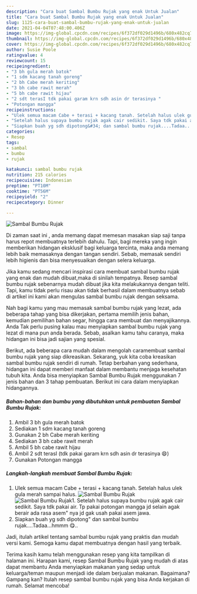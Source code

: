 ```yaml
---
description: "Cara buat Sambal Bumbu Rujak yang enak Untuk Jualan"
title: "Cara buat Sambal Bumbu Rujak yang enak Untuk Jualan"
slug: 1125-cara-buat-sambal-bumbu-rujak-yang-enak-untuk-jualan
date: 2021-04-04T07:48:00.406Z
image: https://img-global.cpcdn.com/recipes/6f372df029d1496b/680x482cq70/sambal-bumbu-rujak-foto-resep-utama.jpg
thumbnail: https://img-global.cpcdn.com/recipes/6f372df029d1496b/680x482cq70/sambal-bumbu-rujak-foto-resep-utama.jpg
cover: https://img-global.cpcdn.com/recipes/6f372df029d1496b/680x482cq70/sambal-bumbu-rujak-foto-resep-utama.jpg
author: Susie Poole
ratingvalue: 4
reviewcount: 15
recipeingredient:
- "3 bh gula merah batok"
- "1 sdm kacang tanah goreng"
- "2 bh Cabe merah keriting"
- "3 bh cabe rawit merah"
- "5 bh cabe rawit hijau"
- "2 sdt terasI tdk pakai garam krn sdh asin dr terasinya "
- "Potongan mangga"
recipeinstructions:
- "Ulek semua macam Cabe + terasi + kacang tanah. Setelah halus ulek gula merah sampai halus."
- "Setelah halus supaya bumbu rujak agak cair sedikit. Saya tdk pakai air. Tp pakai potongan mangga jd selain agak berair ada rasa asem&#34; nya jd gak usah pakai asem jawa."
- "Siapkan buah yg sdh dipotong&#34; dan sambal bumbu rujak....Tadaa...hmmm 😋.."
categories:
- Resep
tags:
- sambal
- bumbu
- rujak

katakunci: sambal bumbu rujak 
nutrition: 215 calories
recipecuisine: Indonesian
preptime: "PT10M"
cooktime: "PT56M"
recipeyield: "2"
recipecategory: Dinner

---
```



![Sambal Bumbu Rujak](https://img-global.cpcdn.com/recipes/6f372df029d1496b/680x482cq70/sambal-bumbu-rujak-foto-resep-utama.jpg)

Di zaman  saat ini , anda memang dapat memesan masakan siap saji tanpa harus repot membuatnya terlebih dahulu. Tapi, bagi mereka yang ingin memberikan hidangan eksklusif bagi keluarga tercinta, maka anda memang lebih baik memasaknya dengan tangan sendiri. Sebab, memasak sendiri lebih higienis dan bisa menyesuaikan dengan selera keluarga.

Jika kamu sedang mencari inspirasi cara membuat sambal bumbu rujak yang enak dan mudah dibuat,maka di sinilah tempatnya. Resep sambal bumbu rujak  sebenarnya mudah dibuat jika kita melakukannya dengan teliti. Tapi, kamu tidak perlu risau akan tidak berhasil dalam membuatnya 
sebab di artikel ini kami akan mengulas sambal bumbu rujak dengan seksama.  



Nah bagi kamu yang mau memasak sambal bumbu rujak yang lezat, ada beberapa tahap yang bisa dikerjakan, pertama memilih jenis bahan, kemudian pemilihan bahan segar, hingga cara membuat dan menyajikannya. Anda Tak perlu pusing kalau mau menyiapkan sambal bumbu rujak yang lezat di mana pun anda berada. Sebab, asalkan kamu  tahu caranya, maka hidangan ini bisa jadi sajian yang spesial.

Berikut, ada beberapa cara mudah dalam mengolah caramembuat sambal bumbu rujak yang siap dikreasikan. Sekarang, yuk kita coba kreasikan sambal bumbu rujak sendiri di rumah. Tetap berbahan yang sederhana, hidangan ini dapat memberi manfaat dalam membantu menjaga kesehatan tubuh kita. Anda bisa menyiapkan Sambal Bumbu Rujak menggunakan 7 jenis bahan dan 3 tahap pembuatan. Berikut ini cara dalam menyiapkan hidangannya.

<!--inarticleads1-->

##### Bahan-bahan dan bumbu yang dibutuhkan untuk pembuatan Sambal Bumbu Rujak:

1. Ambil 3 bh gula merah batok
1. Sediakan 1 sdm kacang tanah goreng
1. Gunakan 2 bh Cabe merah keriting
1. Sediakan 3 bh cabe rawit merah
1. Ambil 5 bh cabe rawit hijau
1. Ambil 2 sdt terasI (tdk pakai garam krn sdh asin dr terasinya 😄)
1. Gunakan Potongan mangga




<!--inarticleads2-->

##### Langkah-langkah membuat Sambal Bumbu Rujak:

1. Ulek semua macam Cabe + terasi + kacang tanah. Setelah halus ulek gula merah sampai halus.
<img src="https://img-global.cpcdn.com/steps/fb2d6017a878bba4/160x128cq70/sambal-bumbu-rujak-langkah-memasak-1-foto.jpg" alt="Sambal Bumbu Rujak"><img src="https://img-global.cpcdn.com/steps/54c8682f57bf9857/160x128cq70/sambal-bumbu-rujak-langkah-memasak-1-foto.jpg" alt="Sambal Bumbu Rujak">1. Setelah halus supaya bumbu rujak agak cair sedikit. Saya tdk pakai air. Tp pakai potongan mangga jd selain agak berair ada rasa asem&#34; nya jd gak usah pakai asem jawa.
1. Siapkan buah yg sdh dipotong&#34; dan sambal bumbu rujak....Tadaa...hmmm 😋..




Jadi, itulah artikel tentang  sambal bumbu rujak  yang praktis dan mudah versi kami. Semoga kamu dapat membuatnya dengan hasil yang terbaik. 

Terima kasih kamu telah menggunakan resep yang kita tampilkan di halaman ini. Harapan kami, resep  Sambal Bumbu Rujak yang mudah di atas dapat membantu Anda menyiapkan makanan yang sedap untuk keluarga/teman maupun menjadi ide dalam berjualan makanan. Bagaimana? Gampang kan? Itulah resep sambal bumbu rujak yang bisa Anda kerjakan di rumah. Selamat mencoba!


